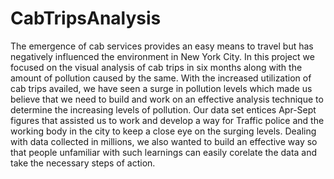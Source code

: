 # CabTripsAnalysis
The emergence of cab services provides an easy means to travel but has negatively  influenced the environment in New York City. In this project we focused on the visual  analysis of cab trips in six months along with the amount of pollution caused by the same. With the increased utilization of cab trips availed, we have seen a surge in pollution levels which made us believe that we need to build and work on an effective analysis technique to determine the increasing levels of pollution. Our data  set entices Apr-Sept figures that assisted us to work and develop a way for Traffic police and the working body in the city to keep a close eye on the surging levels. Dealing with data collected in millions, we also wanted to build an effective way so that people unfamiliar with such learnings can easily corelate the data and take the  necessary steps of action.
